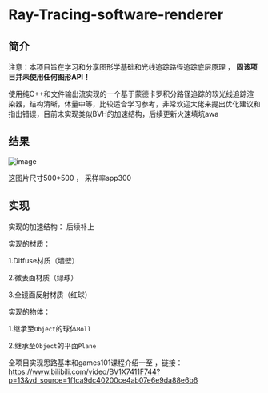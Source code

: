 # Ray-Tracing-software-renderer
## 简介
注意：本项目旨在学习和分享图形学基础和光线追踪路径追踪底层原理 ， **固该项目并未使用任何图形API！**

使用纯C++和文件输出流实现的一个基于蒙德卡罗积分路径追踪的软光线追踪渲染器，结构清晰，体量中等，比较适合学习参考，非常欢迎大佬来提出优化建议和指出错误，目前未实现类似BVH的加速结构，后续更新火速填坑awa
## 结果
![image](https://github.com/BlokCAT/Ray-Tracing-software-renderer/blob/main/showw.png?raw=true)

这图片尺寸500*500 ， 采样率spp300


## 实现

实现的加速结构：
后续补上

实现的材质：

  1.Diffuse材质（墙壁）

  2.微表面材质（绿球）

  3.全镜面反射材质（红球）


实现的物体：

  1.继承至`Object`的球体`Boll`

  2.继承至`Object`的平面`Plane`

全项目实现思路基本和games101课程介绍一至 ，链接：https://www.bilibili.com/video/BV1X7411F744?p=13&vd_source=1f1ca9dc40200ce4ab07e6e9da88e6b6
